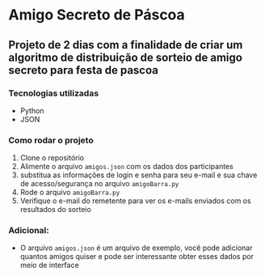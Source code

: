 # Amigo Secreto de Páscoa

## Projeto de 2 dias com a finalidade de criar um algoritmo de distribuição de sorteio de amigo secreto para festa de pascoa


### Tecnologias utilizadas
- Python
- JSON


### Como rodar o projeto
1. Clone o repositório
2. Alimente o arquivo `amigos.json` com os dados dos participantes
3. substitua as informações de login e senha para seu e-mail e sua chave de acesso/segurança no arquivo `amigoBarra.py`
4. Rode o arquivo `amigoBarra.py`
5. Verifique o e-mail do remetente para ver os e-mails enviados com os resultados do sorteio

### Adicional:
- O arquivo `amigos.json` é um arquivo de exemplo, você pode adicionar quantos amigos quiser e pode ser interessante obter esses dados por meio de interface
